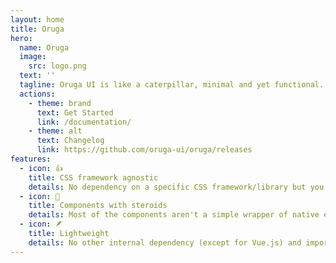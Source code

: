 ```yaml
---
layout: home
title: Oruga
hero:
  name: Oruga
  image: 
    src: logo.png
  text: ''
  tagline: Oruga UI is like a caterpillar, minimal and yet functional. It's in your hands turning it into a butterfly
  actions:
    - theme: brand
      text: Get Started
      link: /documentation/
    - theme: alt
      text: Changelog
      link: https://github.com/oruga-ui/oruga/releases
features:
  - icon: 👍
    title: CSS framework agnostic
    details: No dependency on a specific CSS framework/library but you can easily integrate the components with one of them because they are fully customizable in different ways
  - icon: 💪
    title: Components with steroids
    details: Most of the components aren't a simple wrapper of native elements but they add new and custom features
  - icon: 🪶
    title: Lightweight
    details: No other internal dependency (except for Vue.js) and import only components that you need
---
```

